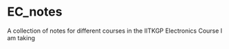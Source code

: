 # EC_notes
A collection of notes for different courses in the IITKGP Electronics Course I am taking
